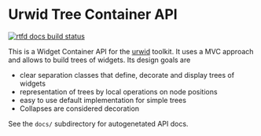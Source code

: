 Urwid Tree Container API
========================
[![rtfd docs build status](https://readthedocs.org/projects/urwidtrees/badge/)](https://readthedocs.org/projects/urwidtrees/badge/)

This is a Widget Container API for the [urwid][urwid] toolkit.
It uses a MVC approach and allows to build trees of widgets.
Its design goals are

* clear separation classes that define, decorate and display trees of widgets
* representation of trees by local operations on node positions
* easy to use default implementation for simple trees
* Collapses are considered decoration

See the `docs/` subdirectory for autogenetated API docs.

[urwid]: http://excess.org/urwid/
